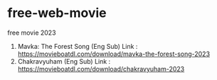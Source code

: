# free-web-movie
free movie 2023
1.  Mavka: The Forest Song (Eng Sub)
   Link : https://movieboatdl.com/download/mavka-the-forest-song-2023
2.  Chakravyuham (Eng Sub)
   Link : https://movieboatdl.com/download/chakravyuham-2023
